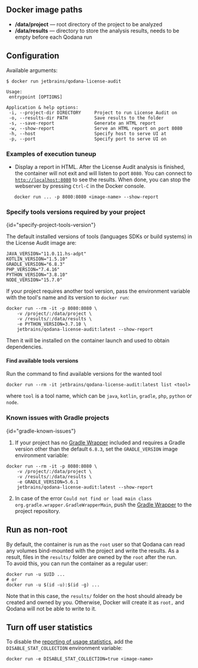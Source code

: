 [//]: # (title: Docker Image Paths and Configuration Options)

## Docker image paths

- **/data/project**&nbsp;&mdash; root directory of the project to be analyzed
- **/data/results**&nbsp;&mdash; directory to store the analysis results, needs to be empty before each Qodana run

## Configuration

Available arguments:

```shell
$ docker run jetbrains/qodana-license-audit

Usage:
 entrypoint [OPTIONS]

Application & help options:
 -i, --project-dir DIRECTORY     Project to run License Audit on
 -o, --results-dir PATH          Save results to the folder
 -s, --save-report               Generate an HTML report
 -w, --show-report               Serve an HTML report on port 8080
 -h, --host                      Specify host to serve UI at
 -p, --port                      Specify port to serve UI on
```

### Examples of execution tuneup

- Display a report in HTML. After the License Audit analysis is finished, the container will not exit and will listen to port `8080`. You can connect to [`http://localhost:8080`](http://localhost:8080) to see the results. When done, you can stop the webserver by pressing `Ctrl-C` in the Docker console.

```shell
   docker run ... -p 8080:8080 <image-name> --show-report
```

### Specify tools versions required by your project
{id="specify-project-tools-version"}

The default installed versions of tools (languages SDKs or build systems) in the License Audit image are:
```shell
JAVA_VERSION="11.0.11.hs-adpt"
KOTLIN_VERSION="1.5.10"
GRADLE_VERSION="6.8.3"
PHP_VERSION="7.4.16"
PYTHON_VERSION="3.8.10"
NODE_VERSION="15.7.0"
```

If your project requires another tool version, pass the environment variable with the tool's name and its version to `docker run`:

```shell
docker run --rm -it -p 8080:8080 \
    -v /project/:/data/project \
    -v /results/:/data/results \
    -e PYTHON_VERSION=3.7.10 \
    jetbrains/qodana-license-audit:latest --show-report
```

Then it will be installed on the container launch and used to obtain dependencies.

#### Find available tools versions

Run the command to find available versions for the wanted tool

```shell
docker run --rm -it jetbrains/qodana-license-audit:latest list <tool>
```

where `tool` is a tool name, which can be `java`, `kotlin`, `gradle`, `php`, `python` or `node`.

### Known issues with Gradle projects
{id="gradle-known-issues"}

1. If your project has no [Gradle Wrapper](https://docs.gradle.org/current/userguide/gradle_wrapper.html) included and requires a Gradle version other than the default `6.8.3`, set the `GRADLE_VERSION` image environment variable:

```shell
docker run --rm -it -p 8080:8080 \
    -v /project/:/data/project \
    -v /results/:/data/results \
    -e GRADLE_VERSION=5.6.1   
    jetbrains/qodana-license-audit:latest --show-report
```

2. In case of the error `Could not find or load main class org.gradle.wrapper.GradleWrapperMain`, push the [Gradle Wrapper](https://docs.gradle.org/current/userguide/gradle_wrapper.html) to the project repository.

## Run as non-root

By default, the container is run as the `root` user so that Qodana can read any volumes bind-mounted with the project and write the results. As a result, files in the `results/` folder are owned by the `root` after the run.  
To avoid this, you can run the container as a regular user:

```shell
docker run -u $UID ...
# or
docker run -u $(id -u):$(id -g) ...
```
Note that in this case, the `results/` folder on the host should already be created and owned by you. Otherwise, Docker will create it as `root,` and Qodana will not be able to write to it.

## Turn off user statistics

To disable the [reporting of usage statistics](clone-finder-docker-readme.md#Usage+statistics), add the `DISABLE_STAT_COLLECTION` environment variable:

```shell
docker run -e DISABLE_STAT_COLLECTION=true <image-name> 
```
